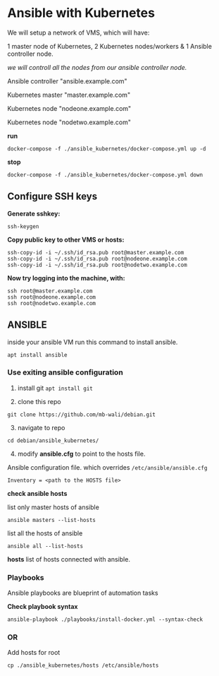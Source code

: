# Ansible with Kubernetes

We will setup a network of VMS, which will have: 

1 master node of Kubernetes, 2 Kubernetes nodes/workers & 1 Ansible controller node.

*we will controll all the nodes from our ansible controller node.*

Ansible controller "ansible.example.com"

Kubernetes master "master.example.com"

Kubernetes node   "nodeone.example.com"

Kubernetes node "nodetwo.example.com"


**run**
```docker
docker-compose -f ./ansible_kubernetes/docker-compose.yml up -d
```

**stop**
```docker
docker-compose -f ./ansible_kubernetes/docker-compose.yml down
```

## Configure SSH keys


**Generate sshkey:**

```shell
ssh-keygen
```

**Copy public key to other VMS or hosts:**

```shell
ssh-copy-id -i ~/.ssh/id_rsa.pub root@master.example.com
ssh-copy-id -i ~/.ssh/id_rsa.pub root@nodeone.example.com
ssh-copy-id -i ~/.ssh/id_rsa.pub root@nodetwo.example.com
```

**Now try logging into the machine, with:**

```shell
ssh root@master.example.com
ssh root@nodeone.example.com
ssh root@nodetwo.example.com
```

## ANSIBLE
inside your ansible VM run this command to install ansible.

```shell
apt install ansible
```

### Use exiting ansible configuration

1. install git  `apt install git`

2. clone this repo

```git
git clone https://github.com/mb-wali/debian.git
```

3. navigate to repo

```shell
cd debian/ansible_kubernetes/
```

4. modify **ansible.cfg** to point to the hosts file.

Ansible configuration file.
which overrides `/etc/ansible/ansible.cfg`

```
Inventory = <path to the HOSTS file>
```

**check ansible hosts**

list only master hosts of ansible
```shell
ansible masters --list-hosts
```

list all the hosts of ansible
```shell
ansible all --list-hosts
```

**hosts**
list of hosts connected with ansible.


### Playbooks
Ansible playbooks are blueprint of automation tasks

**Check playbook syntax**

```shell
ansible-playbook ./playbooks/install-docker.yml --syntax-check
```

### OR

Add hosts for root

```shell
cp ./ansible_kubernetes/hosts /etc/ansible/hosts
```
